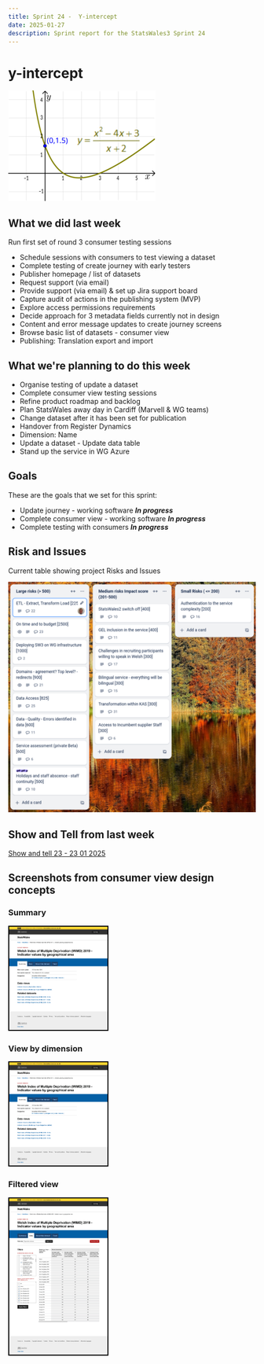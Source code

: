 ```yaml
---
title: Sprint 24 -  Y-intercept  
date: 2025-01-27
description: Sprint report for the StatsWales3 Sprint 24 
---
```


y-intercept
=============

![y-intercept](yIntercept.png)

What we did last week
------------------------

Run first set of round 3 consumer testing sessions
- Schedule sessions with consumers to test viewing a dataset
- Complete testing of create journey with early testers
- Publisher homepage / list of datasets
- Request support (via email)
- Provide support (via email) & set up Jira support board
- Capture audit of actions in the publishing system (MVP)
- Explore access permissions requirements
- Decide approach for 3 metadata fields currently not in design
- Content and error message updates to create journey screens
- Browse basic list of datasets - consumer view
- Publishing: Translation export and import

What we're planning to do this week
-----------------------------------

- Organise testing of update a dataset
- Complete consumer view testing sessions
- Refine product roadmap and backlog
- Plan StatsWales away day in Cardiff (Marvell & WG teams)
- Change dataset after it has been set for publication
- Handover from Register Dynamics
- Dimension: Name
- Update a dataset - Update data table
- Stand up the service in WG Azure

Goals
-----------------------------------

These are the goals that we set for this sprint:

- Update journey - working software <span class="badge bg-info">_**In progress**_</span> 
- Complete consumer view - working software <span class="badge bg-info">_**In progress**_</span>
- Complete testing with consumers <span class="badge bg-info">_**In progress**_</span>

Risk and Issues
-------------------------------

Current table showing project Risks and Issues

![Risks and Issues](riskboard20250127.png)

Show and Tell from last week
----------------------------

[Show and tell 23 - 23 01 2025](https://drive.google.com/file/d/1_7Aj-kbXtspL1HxMWFiWhueWHZCRfE-X/view?usp=sharing)

Screenshots from consumer view design concepts
----------------------------------------------

### Summary

<a href="proto1_20250128.png"><img title="" src="proto1_20250128.png" alt="HTML5 Icon" width="200" style="border:2px solid black"></a>


### View by dimension

<a href="proto2_20250128.png"><img title="" src="proto1_20250128.png" alt="HTML5 Icon" width="200" style="border:2px solid black"></a>


### Filtered view

<a href="proto3_20250128.png"><img title="" src="proto3_20250128.png" alt="HTML5 Icon" width="200" style="border:2px solid black"></a>


